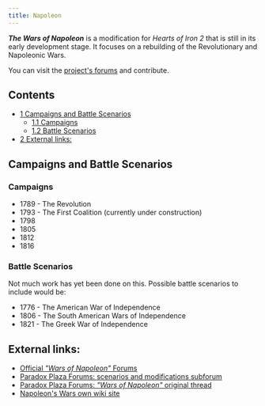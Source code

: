 ```yaml
---
title: Napoleon
---
```

 _**The Wars of Napoleon**_ is a modification for _Hearts of Iron 2_ that is still in its early development stage. It focuses on a rebuilding of the Revolutionary and Napoleonic Wars.

You can visit the [project's forums](http://www.phpbbserver.com/napoleonmod/) and contribute.  

Contents
--------

*   [1 Campaigns and Battle Scenarios](#Campaigns_and_Battle_Scenarios)
    *   [1.1 Campaigns](#Campaigns)
    *   [1.2 Battle Scenarios](#Battle_Scenarios)
*   [2 External links:](#External_links:)

Campaigns and Battle Scenarios
------------------------------

### Campaigns

*   1789 - The Revolution
*   1793 - The First Coalition (currently under construction)
*   1798
*   1805
*   1812
*   1816

### Battle Scenarios

Not much work has yet been done on this. Possible battle scenarios to include would be:

*   1776 - The American War of Independence
*   1806 - The South American Wars of Independence
*   1821 - The Greek War of Independence

External links:
---------------

*   [Official _"Wars of Napoleon"_ Forums](http://www.phpbbserver.com/napoleonmod/index.php)
*   [Paradox Plaza Forums: scenarios and modifications subforum](https://forum.paradoxplaza.com/forum/index.php?forums/hoi2-scenarios-and-modifications.284/)
*   [Paradox Plaza Forums: _"Wars of Napoleon"_ original thread](https://forum.paradoxplaza.com/forum/index.php?threads/napoleonic-mod-for-hoi2-doomsday.346699/)
*   [Napoleon's Wars own wiki site](http://www.wiki-site.com/index.php/Napoleon)
